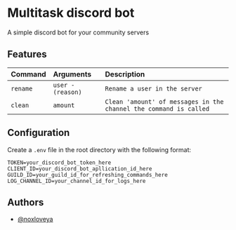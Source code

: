 # Multitask discord bot

A simple discord bot for your community servers




## Features

| Command | Arguments     | Description                |
| :-------- | :------- | :------------------------- |
| `rename` | `user - (reason)` | `Rename a user in the server` |
| `clean` | `amount` | `Clean 'amount' of messages in the channel the command is called` |

## Configuration

Create a `.env` file in the root directory with the following format:

```
TOKEN=your_discord_bot_token_here
CLIENT_ID=your_discord_bot_apllication_id_here
GUILD_ID=your_guild_id_for_refreshing_commands_here
LOG_CHANNEL_ID=your_channel_id_for_logs_here
```

## Authors

- [@noxloveya](https://github.com/NoxLoveYa)
